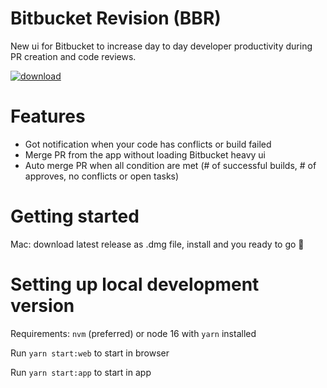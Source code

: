 # Bitbucket Revision (BBR)

New ui for Bitbucket to increase day to day developer productivity during PR creation and code reviews.

[![download](https://img.shields.io/badge/download-macos-blue)](https://github.com/setdvd/bbr/releases/latest/download/BBR.dmg)

# Features

- Got notification when your code has conflicts or build failed
- Merge PR from the app without loading Bitbucket heavy ui
- Auto merge PR when all condition are met (# of successful builds, # of approves, no conflicts or open tasks)

# Getting started

Mac: download latest release as .dmg file, install and you ready to go 🚀

# Setting up local development version

Requirements: `nvm` (preferred) or node 16 with `yarn` installed

Run `yarn start:web` to start in browser

Run `yarn start:app` to start in app
